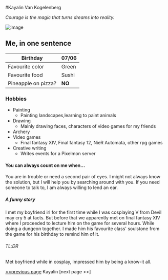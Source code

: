 #Kayalin Van Kogelenberg

_Courage is the magic that turns dreams into reality._

![image](/home/kayadmin/markdown/Kayalin.jpg)
## Me, in one sentence


|Birthday  | 07/06  |
|-----------|---|
|Favourite color |Green |
|Favourite food| Sushi |
|Pineapple on pizza?  |**NO**   |  

### Hobbies

- Painting
    - Painting landscapes,learning to paint animals
- Drawing
    - Mainly drawing faces, characters of video games for my friends
- Archery
- Video games
    - Final fantasy XIV, Final fantasy 12, NieR Automata, other rpg games
- Creative writing
    - Writes events for a Pixelmon server 

#### You can always count on me when...
You are in trouble or need a second pair of eyes. I might not always know the solution, but I will help you by searching around with you.
If you need someone to talk to, I am always willing to lend an ear.

##### A funny story
I met my boyfriend irl for the first time while I was cosplaying V from Devil may cry 5 at facts. 
But before that we apparently met on final fantasy XIV where I proceeded to lecture him on the game for several hours.
While doing a dungeon together. I made him his favourite class' soulstone from the game for his birthday to remind him of it.
###### TL;DR
Met boyfriend while in cosplay, impressed him by being a know-it all.


[<<previous page](https://github.com/JoeVN17/markdown-challenge) Kayalin [next page >>]